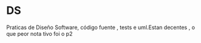 # DS
Praticas de Diseño Software, código fuente , tests e uml.Estan decentes , o que peor nota tivo foi o p2

